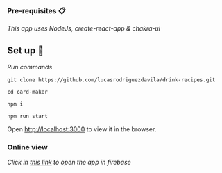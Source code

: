 ### Pre-requisites 📋

_This app uses NodeJs, create-react-app & chakra-ui_


## Set up 🔧
_Run commands_
```
git clone https://github.com/lucasrodriguezdavila/drink-recipes.git
```
```
cd card-maker
```
```
npm i
```
```
npm run start
```
Open [http://localhost:3000](http://localhost:3000) to view it in the browser.

    

### Online view

_Click in [this link](https://sherk-card-maker.web.app/) to open the app in firebase_



